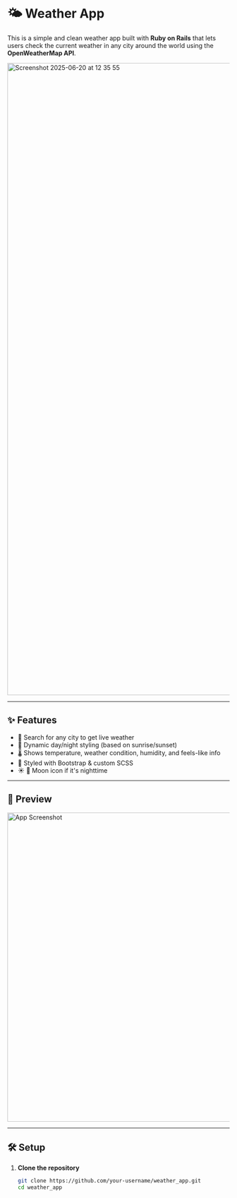 # 🌤️ Weather App

This is a simple and clean weather app built with **Ruby on Rails** that lets users check the current weather in any city around the world using the **OpenWeatherMap API**.


<img width="1432" alt="Screenshot 2025-06-20 at 12 35 55" src="https://github.com/user-attachments/assets/daa2146e-65a5-4519-b58e-b92bff0a6532" />

---

## ✨ Features

- 🔎 Search for any city to get live weather
- 🎨 Dynamic day/night styling (based on sunrise/sunset)
- 🌡️ Shows temperature, weather condition, humidity, and feels-like info
- 💅 Styled with Bootstrap & custom SCSS
- ☀️ 🌙 Moon icon if it's nighttime

---

## 📸 Preview

<img src="./app/assets/images/screenshot.png" alt="App Screenshot" width="700"/>

---

## 🛠 Setup

1. **Clone the repository**
   ```bash
   git clone https://github.com/your-username/weather_app.git
   cd weather_app
